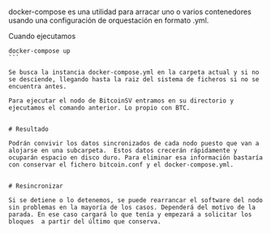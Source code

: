 

docker-compose es una utilidad para arracar uno o varios contenedores usando una configuración de orquestación en formato .yml.

Cuando ejecutamos

````
docker-compose up
```

Se busca la instancia docker-compose.yml en la carpeta actual y si no se desciende, llegando hasta la raiz del sistema de ficheros si no se encuentra antes.

Para ejecutar el nodo de BitcoinSV entramos en su directorio y ejecutamos el comando anterior. Lo propio con BTC.


# Resultado

Podrán convivir los datos sincronizados de cada nodo puesto que van a alojarse en una subcarpeta.  Estos datos crecerán rápidamente y ocuparán espacio en disco duro. Para eliminar esa información bastaría con conservar el fichero bitcoin.conf y el docker-compose.yml.


# Resincronizar

Si se detiene o lo detenemos, se puede rearrancar el software del nodo sin problemas en la mayoría de los casos. Dependerá del motivo de la parada. En ese caso cargará lo que tenía y empezará a solicitar los bloques  a partir del último que conserva.


